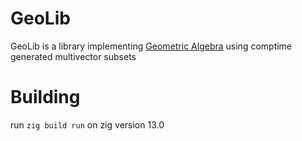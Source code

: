 
# GeoLib
GeoLib is a library implementing [Geometric Algebra](wikipedia.com/geometric_algebra) using comptime generated multivector subsets

# Building
run `zig build run` on zig version 13.0
